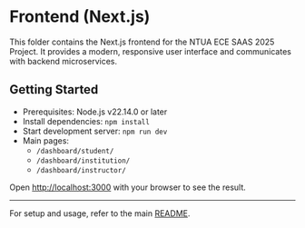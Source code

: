 # Frontend (Next.js)

This folder contains the Next.js frontend for the NTUA ECE SAAS 2025 Project. It provides a modern, responsive user interface and communicates with backend microservices.

## Getting Started
- Prerequisites: Node.js v22.14.0 or later
- Install dependencies: `npm install`
- Start development server: `npm run dev`
- Main pages:
  - `/dashboard/student/`
  - `/dashboard/institution/`
  - `/dashboard/instructor/`

Open [http://localhost:3000](http://localhost:3000) with your browser to see the result.

---

For setup and usage, refer to the main [README](../README.md).